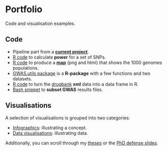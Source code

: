 # Portfolio

Code and visualisation examples.

## Code

- Pipeline part from a [**current project**](code/run-gaston-model.R).
- [R code](code/power-calc.R) to calculate **power** for a set of SNPs.
- [R code](https://github.com/sinarueeger/map-1000genomes/blob/master/map-1000genomes-populations.R) to produce a [**map**](https://github.com/sinarueeger/map-1000genomes/blob/master/map-1000genomes-populations.png) (png and html) that shows the 1000 genomes populations.
- [GWAS.utils package](https://github.com/sinarueeger/GWAS.utils) is a **R-package** with a few functions and two datasets.
- [R code](code/drugbank2dfr.R) to turn the [drugbank](https://www.drugbank.ca/) **xml** data into a data frame in R.
- [Bash snippet](code/subset-results.sh) to **subset GWAS** results files.  

## Visualisations

A selection of visualisations is grouped into two categories:

- [Infographics](visualisations/infoviz/): illustrating a concept.
- [Data visualisations](visualisations/dataviz/): illustrating data.

Additionally, you can scroll through my [theses](theses/) or the [PhD defense slides](https://sinarueeger.github.io/publicdefense/slides#1).
